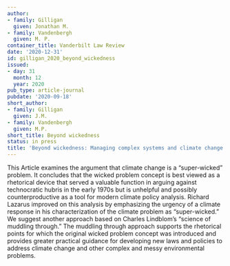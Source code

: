 ```yaml
---
author:
- family: Gilligan
  given: Jonathan M.
- family: Vandenbergh
  given: M. P.
container_title: Vanderbilt Law Review
date: '2020-12-31'
id: gilligan_2020_beyond_wickedness
issued:
- day: 31
  month: 12
  year: 2020
pub_type: article-journal
pubdate: '2020-09-18'
short_author:
- family: Gilligan
  given: J.M.
- family: Vandenbergh
  given: M.P.
short_title: Beyond wickedness
status: in press
title: 'Beyond wickedness: Managing complex systems and climate change'
---
```

This Article examines the argument that climate change is a &#8220;super-wicked&#8221; problem. It concludes that the wicked problem concept is best viewed as a rhetorical device that served a valuable function in arguing against technocratic hubris in the early 1970s but is unhelpful and possibly counterproductive as a tool for modern climate policy analysis. Richard Lazarus improved on this analysis by emphasizing the urgency of a climate response in his characterization of the climate problem as &#8220;super-wicked.&#8221; We suggest another approach based on Charles Lindblom&#8217;s &#8220;science of muddling through.&#8221; The muddling through approach supports the rhetorical points for which the original wicked problem concept was introduced and provides greater practical guidance for developing new laws and policies to address climate change and other complex and messy environmental problems.

